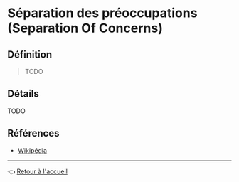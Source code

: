 # Séparation des préoccupations (Separation Of Concerns)

## Définition

> TODO

## Détails

TODO

## Références

* [Wikipédia](TODO)

---
:point_left: [Retour à l'accueil](README.md)
